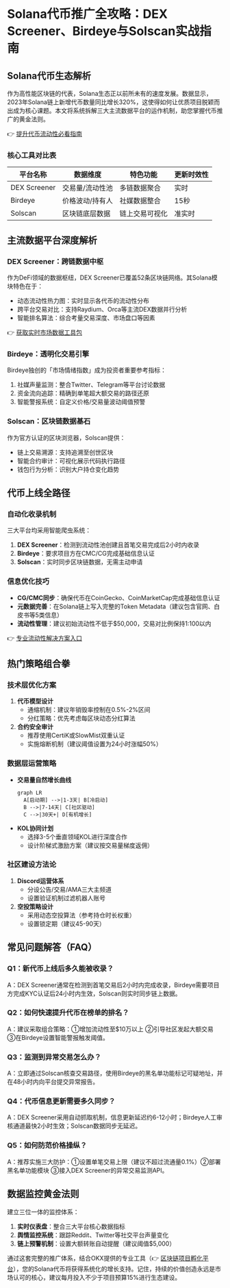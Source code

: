 # Solana代币推广全攻略：DEX Screener、Birdeye与Solscan实战指南

## Solana代币生态解析
作为高性能区块链的代表，Solana生态正以前所未有的速度发展。数据显示，2023年Solana链上新增代币数量同比增长320%，这使得如何让优质项目脱颖而出成为核心课题。本文将系统拆解三大主流数据平台的运作机制，助您掌握代币推广的黄金法则。

👉 [提升代币流动性必看指南](https://bit.ly/okx_welcome)

### 核心工具对比表
| 平台名称        | 数据维度          | 特色功能                  | 更新时效性 |
|----------------|-------------------|--------------------------|------------|
| DEX Screener   | 交易量/流动性池   | 多链数据聚合              | 实时       |
| Birdeye        | 价格波动/持有人   | 社媒数据整合              | 15秒       |
| Solscan        | 区块链底层数据    | 链上交易可视化            | 准实时     |

## 主流数据平台深度解析
### DEX Screener：跨链数据中枢
作为DeFi领域的数据枢纽，DEX Screener已覆盖52条区块链网络。其Solana模块特色在于：
- 动态流动性热力图：实时显示各代币的流动性分布
- 跨平台交易对比：支持Raydium、Orca等主流DEX数据并行分析
- 智能排名算法：综合考量交易深度、市场盘口等因素

👉 [获取实时市场数据工具包](https://bit.ly/okx_welcome)

### Birdeye：透明化交易引擎
Birdeye独创的「市场情绪指数」成为投资者重要参考指标：
1. 社媒声量监测：整合Twitter、Telegram等平台讨论数据
2. 资金流向追踪：精确到单笔超大额交易的路径还原
3. 智能警报系统：自定义价格/交易量波动阈值预警

### Solscan：区块链数据基石
作为官方认证的区块浏览器，Solscan提供：
- 链上交易溯源：支持追溯至创世区块
- 智能合约审计：可视化展示代码执行路径
- 钱包行为分析：识别大户持仓变化趋势

## 代币上线全路径
### 自动化收录机制
三大平台均采用智能爬虫系统：
1. **DEX Screener**：检测到流动性池创建且首笔交易完成后2小时内收录
2. **Birdeye**：要求项目方在CMC/CG完成基础信息认证
3. **Solscan**：实时同步区块链数据，无需主动申请

### 信息优化技巧
- **CG/CMC同步**：确保代币在CoinGecko、CoinMarketCap完成基础信息认证
- **元数据完善**：在Solana链上写入完整的Token Metadata（建议包含官网、白皮书等5类信息）
- **流动性管理**：建议初始流动性不低于$50,000，交易对比例保持1:100以内

👉 [专业流动性解决方案入口](https://bit.ly/okx_welcome)

## 热门策略组合拳
### 技术层优化方案
1. **代币模型设计**
   - 通缩机制：建议年销毁率控制在0.5%-2%区间
   - 分红策略：优先考虑每区块动态分红算法
2. **合约安全审计**
   - 推荐使用CertiK或SlowMist双重认证
   - 实施熔断机制（建议阈值设置为24小时涨幅50%）

### 数据层运营策略
- **交易量自然增长曲线**
  ```mermaid
  graph LR
    A[启动期] -->|1-3天| B[冷启动]
    B -->|7-14天| C[社区驱动]
    C -->|30天+| D[有机增长]
  ```
- **KOL协同计划**
  - 选择3-5个垂直领域KOL进行深度合作
  - 设计阶梯式激励方案（建议按交易量梯度返佣）

### 社区建设方法论
1. **Discord运营体系**
   - 分设公告/交易/AMA三大主频道
   - 设置验证机制过滤机器人账号
2. **空投策略设计**
   - 采用动态空投算法（参考持仓时长权重）
   - 设置锁定期（建议45-90天）

## 常见问题解答（FAQ）
### Q1：新代币上线后多久能被收录？
A：DEX Screener通常在检测到首笔交易后2小时内完成收录，Birdeye需要项目方完成KYC认证后24小时内生效，Solscan则实时同步链上数据。

### Q2：如何快速提升代币在榜单的排名？
A：建议采取组合策略：①增加流动性至$10万以上 ②引导社区发起大额交易 ③在Birdeye设置智能警报触发阈值。

### Q3：监测到异常交易怎么办？
A：立即通过Solscan核查交易路径，使用Birdeye的黑名单功能标记可疑地址，并在48小时内向平台提交异常报告。

### Q4：代币信息更新需要多久同步？
A：DEX Screener采用自动抓取机制，信息更新延迟约6-12小时；Birdeye人工审核通道最快2小时生效；Solscan数据同步无延迟。

### Q5：如何防范价格操纵？
A：推荐实施三大防护：①设置单笔交易上限（建议不超过流通量0.1%）②部署黑名单功能模块 ③接入DEX Screener的异常交易监测API。

## 数据监控黄金法则
建立三位一体的监控体系：
1. **实时仪表盘**：整合三大平台核心数据指标
2. **舆情监控系统**：跟踪Reddit、Twitter等社交平台声量变化
3. **链上预警机制**：设置大额转账自动提醒（建议阈值$5,000）

通过这套完整的推广体系，结合OKX提供的专业工具（👉 [区块链项目孵化平台](https://bit.ly/okx_welcome)），您的Solana代币将获得系统化的增长支持。记住，持续的价值创造永远是市场认可的核心，建议每月投入不少于项目预算15%进行生态建设。